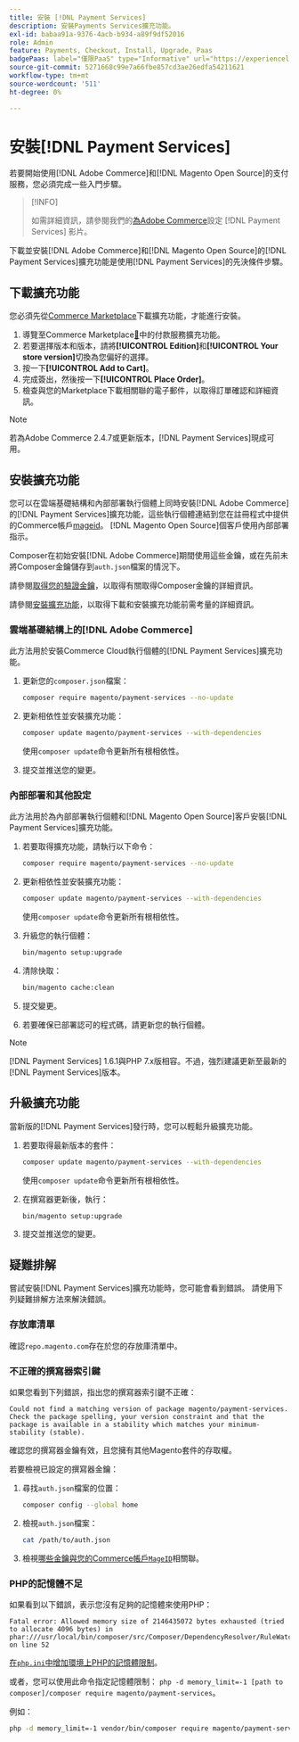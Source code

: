 ```yaml
---
title: 安裝 [!DNL Payment Services]
description: 安裝Payments Services擴充功能。
exl-id: babaa91a-9376-4acb-b934-a89f9df52016
role: Admin
feature: Payments, Checkout, Install, Upgrade, Paas
badgePaas: label="僅限PaaS" type="Informative" url="https://experienceleague.adobe.com/zh-hant/docs/commerce/user-guides/product-solutions" tooltip="僅適用於雲端專案(Adobe管理的PaaS基礎結構)和內部部署專案的Adobe Commerce 。"
source-git-commit: 5271668c99e7a66fbe857cd3ae26edfa54211621
workflow-type: tm+mt
source-wordcount: '511'
ht-degree: 0%

---
```


# 安裝[!DNL Payment Services]

若要開始使用[!DNL Adobe Commerce]和[!DNL Magento Open Source]的支付服務，您必須完成一些入門步驟。

>[!INFO]
>
> 如需詳細資訊，請參閱我們的[為Adobe Commerce](https://experienceleague.adobe.com/zh-hant/docs/commerce-learn/tutorials/admin/adobe-commerce-services/configure-adobe-payment-services)設定 [!DNL Payment Services] 影片。

下載並安裝[!DNL Adobe Commerce]和[!DNL Magento Open Source]的[!DNL Payment Services]擴充功能是使用[!DNL Payment Services]的先決條件步驟。

## 下載擴充功能

您必須先從[Commerce Marketplace](https://experienceleague.adobe.com/docs/commerce-admin/start/resources/commerce-marketplace.html?lang=zh-Hant)下載擴充功能，才能進行安裝。

1. 導覽至Commerce Marketplace[&#128279;](https://commercemarketplace.adobe.com/magento-payment-services.html)中的付款服務擴充功能。
1. 若要選擇版本和版本，請將&#x200B;**[!UICONTROL Edition]**&#x200B;和&#x200B;**[!UICONTROL Your store version]**&#x200B;切換為您偏好的選擇。
1. 按一下&#x200B;**[!UICONTROL Add to Cart]**。
1. 完成簽出，然後按一下&#x200B;**[!UICONTROL Place Order]**。
1. 檢查與您的Marketplace下載相關聯的電子郵件，以取得訂單確認和詳細資訊。

>[!NOTE]
>
> 若為Adobe Commerce 2.4.7或更新版本，[!DNL Payment Services]現成可用。

## 安裝擴充功能

您可以在雲端基礎結構和內部部署執行個體上同時安裝[!DNL Adobe Commerce]的[!DNL Payment Services]擴充功能，這些執行個體連結到您在註冊程式中提供的Commerce帳戶[mageid](https://developer.adobe.com/commerce/marketplace/guides/sellers/profile-information/#access-keys)。
[!DNL Magento Open Source]個客戶使用內部部署指示。

Composer在初始安裝[!DNL Adobe Commerce]期間使用這些金鑰，或在先前未將Composer金鑰儲存到`auth.json`檔案的情況下。

請參閱[取得您的驗證金鑰](https://experienceleague.adobe.com/zh-hant/docs/commerce-operations/installation-guide/prerequisites/authentication-keys)，以取得有關取得Composer金鑰的詳細資訊。

請參閱[安裝擴充功能](https://experienceleague.adobe.com/zh-hant/docs/commerce-operations/installation-guide/tutorials/extensions)，以取得下載和安裝擴充功能前需考量的詳細資訊。

### 雲端基礎結構上的[!DNL Adobe Commerce]

此方法用於安裝Commerce Cloud執行個體的[!DNL Payment Services]擴充功能。

1. 更新您的`composer.json`檔案：

   ```bash
   composer require magento/payment-services --no-update
   ```

1. 更新相依性並安裝擴充功能：

   ```bash
   composer update magento/payment-services --with-dependencies
   ```

   使用`composer update`命令更新所有根相依性。

1. 提交並推送您的變更。

### 內部部署和其他設定

此方法用於為內部部署執行個體和[!DNL Magento Open Source]客戶安裝[!DNL Payment Services]擴充功能。

1. 若要取得擴充功能，請執行以下命令：

   ```bash
   composer require magento/payment-services --no-update
   ```

1. 更新相依性並安裝擴充功能：

   ```bash
   composer update magento/payment-services --with-dependencies
   ```

   使用`composer update`命令更新所有根相依性。

1. 升級您的執行個體：

   ```bash
   bin/magento setup:upgrade
   ```

1. 清除快取：

   ```bash
   bin/magento cache:clean
   ```

1. 提交變更。
1. 若要確保已部署認可的程式碼，請更新您的執行個體。

>[!NOTE]
>
> [!DNL Payment Services] 1.6.1與PHP 7.x版相容。不過，強烈建議更新至最新的[!DNL Payment Services]版本。

## 升級擴充功能

當新版的[!DNL Payment Services]發行時，您可以輕鬆升級擴充功能。

1. 若要取得最新版本的套件：

   ```bash
   composer update magento/payment-services --with-dependencies
   ```

   使用`composer update`命令更新所有根相依性。

1. 在撰寫器更新後，執行：

   ```bash
   bin/magento setup:upgrade
   ```

1. 提交並推送您的變更。

## 疑難排解

嘗試安裝[!DNL Payment Services]擴充功能時，您可能會看到錯誤。 請使用下列疑難排解方法來解決錯誤。

### 存放庫清單

確認`repo.magento.com`存在於您的存放庫清單中。

### 不正確的撰寫器索引鍵

如果您看到下列錯誤，指出您的撰寫器索引鍵不正確：

```
Could not find a matching version of package magento/payment-services. Check the package spelling, your version constraint and that the package is available in a stability which matches your minimum-stability (stable).
```

確認您的撰寫器金鑰有效，且您擁有其他Magento套件的存取權。

若要檢視已設定的撰寫器金鑰：

1. 尋找`auth.json`檔案的位置：

   ```bash
   composer config --global home
   ```

1. 檢視`auth.json`檔案：

   ```bash
   cat /path/to/auth.json
   ```

1. 檢視[哪些金鑰與您的Commerce帳戶`MageID`](https://experienceleague.adobe.com/zh-hant/docs/commerce-operations/installation-guide/prerequisites/authentication-keys)相關聯。

### PHP的記憶體不足

如果看到以下錯誤，表示您沒有足夠的記憶體來使用PHP：

```
Fatal error: Allowed memory size of 2146435072 bytes exhausted (tried to allocate 4096 bytes) in phar:///usr/local/bin/composer/src/Composer/DependencyResolver/RuleWatchGraph.php on line 52
```

[在`php.ini`中增加環境上PHP的記憶體限制](https://experienceleague.adobe.com/zh-hant/docs/commerce-cloud-service/user-guide/configure/app/php-settings#increase-php-memory-limit)。

或者，您可以使用此命令指定記憶體限制： `php -d memory_limit=-1 [path to composer]/composer require magento/payment-services`。

例如：

```bash
php -d memory_limit=-1 vendor/bin/composer require magento/payment-services
```
